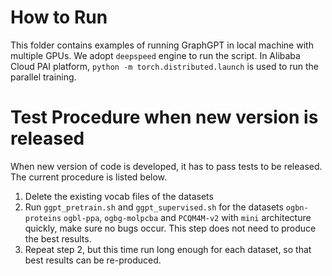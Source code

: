 # How to Run

This folder contains examples of running GraphGPT in local machine with multiple GPUs.
We adopt `deepspeed` engine to run the script. In Alibaba Cloud PAI platform,
`python -m torch.distributed.launch` is used to run the parallel training.

# Test Procedure when new version is released

When new version of code is developed, it has to pass tests to be released.
The current procedure is listed below.

1. Delete the existing vocab files of the datasets
2. Run `ggpt_pretrain.sh` and `ggpt_supervised.sh` for the datasets `ogbn-proteins`
    `ogbl-ppa`, `ogbg-molpcba` and `PCQM4M-v2` with `mini` architecture quickly, make sure no
    bugs occur. This step does not need to produce the best results.
3. Repeat step 2, but this time run long enough for each dataset, so that best results
    can be re-produced.
